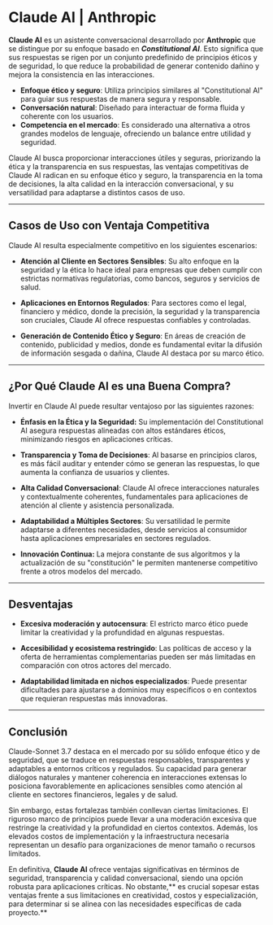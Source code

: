 # Claude AI | **Anthropic**

**Claude AI** es un asistente conversacional desarrollado por **Anthropic** que se distingue por su enfoque basado en ***Constitutional AI***. Esto significa que sus respuestas se rigen por un conjunto predefinido de principios éticos y de seguridad, lo que reduce la probabilidad de generar contenido dañino y mejora la consistencia en las interacciones.

- **Enfoque ético y seguro**: Utiliza principios similares al "Constitutional AI" para guiar sus respuestas de manera segura y responsable.
- **Conversación natural**: Diseñado para interactuar de forma fluida y coherente con los usuarios.
- **Competencia en el mercado**: Es considerado una alternativa a otros grandes modelos de lenguaje, ofreciendo un balance entre utilidad y seguridad.

Claude AI busca proporcionar interacciones útiles y seguras, priorizando la ética y la transparencia en sus respuestas, las ventajas competitivas de Claude AI radican en su enfoque ético y seguro, la transparencia en la toma de decisiones, la alta calidad en la interacción conversacional, y su versatilidad para adaptarse a distintos casos de uso.

---

## Casos de Uso con Ventaja Competitiva

Claude AI resulta especialmente competitivo en los siguientes escenarios:

- **Atención al Cliente en Sectores Sensibles**:
Su alto enfoque en la seguridad y la ética lo hace ideal para empresas que deben cumplir con estrictas normativas regulatorias, como bancos, seguros y servicios de salud.

- **Aplicaciones en Entornos Regulados**:
Para sectores como el legal, financiero y médico, donde la precisión, la seguridad y la transparencia son cruciales, Claude AI ofrece respuestas confiables y controladas.

- **Generación de Contenido Ético y Seguro**:
En áreas de creación de contenido, publicidad y medios, donde es fundamental evitar la difusión de información sesgada o dañina, Claude AI destaca por su marco ético.

---

## ¿Por Qué Claude AI es una Buena Compra?
Invertir en Claude AI puede resultar ventajoso por las siguientes razones:

- **Énfasis en la Ética y la Seguridad:**
Su implementación del Constitutional AI asegura respuestas alineadas con altos estándares éticos, minimizando riesgos en aplicaciones críticas.

- **Transparencia y Toma de Decisiones**:
Al basarse en principios claros, es más fácil auditar y entender cómo se generan las respuestas, lo que aumenta la confianza de usuarios y clientes.

- **Alta Calidad Conversacional**:
Claude AI ofrece interacciones naturales y contextualmente coherentes, fundamentales para aplicaciones de atención al cliente y asistencia personalizada.

- **Adaptabilidad a Múltiples Sectores**:
Su versatilidad le permite adaptarse a diferentes necesidades, desde servicios al consumidor hasta aplicaciones empresariales en sectores regulados.

- **Innovación Continua:**
La mejora constante de sus algoritmos y la actualización de su "constitución" le permiten mantenerse competitivo frente a otros modelos del mercado.
---
## Desventajas 

- **Excesiva moderación y autocensura**:
El estricto marco ético puede limitar la creatividad y la profundidad en algunas respuestas.

- **Accesibilidad y ecosistema restringido**:
Las políticas de acceso y la oferta de herramientas complementarias pueden ser más limitadas en comparación con otros actores del mercado.

- **Adaptabilidad limitada en nichos especializados**:
Puede presentar dificultades para ajustarse a dominios muy específicos o en contextos que requieran respuestas más innovadoras.



--- 

## Conclusión

Claude-Sonnet 3.7 destaca en el mercado por su sólido enfoque ético y de seguridad, que se traduce en respuestas responsables, transparentes y adaptables a entornos críticos y regulados. Su capacidad para generar diálogos naturales y mantener coherencia en interacciones extensas lo posiciona favorablemente en aplicaciones sensibles como atención al cliente en sectores financieros, legales y de salud.

Sin embargo, estas fortalezas también conllevan ciertas limitaciones. El riguroso marco de principios puede llevar a una moderación excesiva que restringe la creatividad y la profundidad en ciertos contextos. Además, los elevados costos de implementación y la infraestructura necesaria representan un desafío para organizaciones de menor tamaño o recursos limitados.

En definitiva, **Claude AI** ofrece ventajas significativas en términos de seguridad, transparencia y calidad conversacional, siendo una opción robusta para aplicaciones críticas. No obstante,** es crucial sopesar estas ventajas frente a sus limitaciones en creatividad, costos y especialización, para determinar si se alinea con las necesidades específicas de cada proyecto.**
